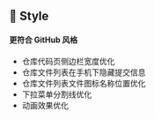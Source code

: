 ## 🌈 Style

#### 更符合 GitHub 风格

- 仓库代码页侧边栏宽度优化
- 仓库文件列表在手机下隐藏提交信息
- 仓库文件列表文件图标名称位置优化
- 下拉菜单分割线优化
- 动画效果优化